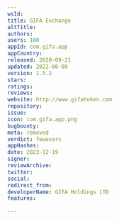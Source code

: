 ```yaml
---
wsId: 
title: GIFA Exchange
altTitle: 
authors: 
users: 100
appId: com.gifa.app
appCountry: 
released: 2020-09-21
updated: 2022-06-09
version: 1.5.2
stars: 
ratings: 
reviews: 
website: http://www.gifatoken.com
repository: 
issue: 
icon: com.gifa.app.png
bugbounty: 
meta: removed
verdict: fewusers
appHashes: 
date: 2023-12-19
signer: 
reviewArchive: 
twitter: 
social: 
redirect_from: 
developerName: GIFA Holdings LTD
features: 

---
```


